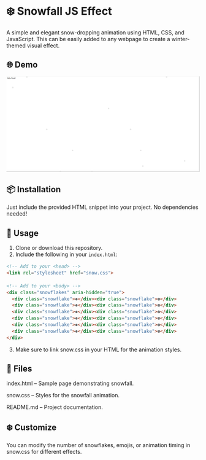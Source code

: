 # ❄️ Snowfall JS Effect

A simple and elegant snow-dropping animation using HTML, CSS, and JavaScript. This can be easily added to any webpage to create a winter-themed visual effect.

## 🌐 Demo

![Snowfall Animation Preview](./example.gif)

## 📦 Installation

Just include the provided HTML snippet into your project. No dependencies needed!

## 🧩 Usage

1. Clone or download this repository.
2. Include the following in your `index.html`:

```html
<!-- Add to your <head> -->
<link rel="stylesheet" href="snow.css">

<!-- Add to your <body> -->
<div class="snowflakes" aria-hidden="true">
  <div class="snowflake">❅</div><div class="snowflake">❆</div>
  <div class="snowflake">❅</div><div class="snowflake">❆</div>
  <div class="snowflake">❅</div><div class="snowflake">❆</div>
  <div class="snowflake">❅</div><div class="snowflake">❆</div>
  <div class="snowflake">❅</div><div class="snowflake">❆</div>
  <div class="snowflake">❅</div><div class="snowflake">❆</div>
</div>
```

3. Make sure to link snow.css in your HTML for the animation styles.

## 📁 Files
index.html – Sample page demonstrating snowfall.

snow.css – Styles for the snowfall animation.

README.md – Project documentation.

## ❄️ Customize

You can modify the number of snowflakes, emojis, or animation timing in snow.css for different effects.